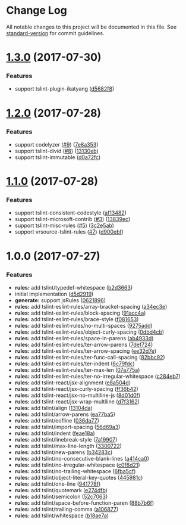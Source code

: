 # Change Log

All notable changes to this project will be documented in this file. See [standard-version](https://github.com/conventional-changelog/standard-version) for commit guidelines.

<a name="1.3.0"></a>
# [1.3.0](https://github.com/ikatyang/tslint-config-prettier-ext/compare/v1.2.0...v1.3.0) (2017-07-30)


### Features

* support tslint-plugin-ikatyang ([d5682f8](https://github.com/ikatyang/tslint-config-prettier-ext/commit/d5682f8))



<a name="1.2.0"></a>
# [1.2.0](https://github.com/ikatyang/tslint-config-prettier-ext/compare/v1.1.0...v1.2.0) (2017-07-28)


### Features

* support codelyzer ([#9](https://github.com/ikatyang/tslint-config-prettier-ext/issues/9)) ([7e8a353](https://github.com/ikatyang/tslint-config-prettier-ext/commit/7e8a353))
* support tslint-divid ([#8](https://github.com/ikatyang/tslint-config-prettier-ext/issues/8)) ([13130eb](https://github.com/ikatyang/tslint-config-prettier-ext/commit/13130eb))
* support tslint-immutable ([d0a72fc](https://github.com/ikatyang/tslint-config-prettier-ext/commit/d0a72fc))



<a name="1.1.0"></a>
# [1.1.0](https://github.com/ikatyang/tslint-config-prettier-ext/compare/v1.0.0...v1.1.0) (2017-07-28)


### Features

* support tslint-consistent-codestyle ([af13482](https://github.com/ikatyang/tslint-config-prettier-ext/commit/af13482))
* support tslint-microsoft-contrib ([#3](https://github.com/ikatyang/tslint-config-prettier-ext/issues/3)) ([13839ec](https://github.com/ikatyang/tslint-config-prettier-ext/commit/13839ec))
* support tslint-misc-rules ([#5](https://github.com/ikatyang/tslint-config-prettier-ext/issues/5)) ([3c2e5ab](https://github.com/ikatyang/tslint-config-prettier-ext/commit/3c2e5ab))
* support vrsource-tslint-rules ([#7](https://github.com/ikatyang/tslint-config-prettier-ext/issues/7)) ([d900ebf](https://github.com/ikatyang/tslint-config-prettier-ext/commit/d900ebf))



<a name="1.0.0"></a>
# 1.0.0 (2017-07-27)


### Features

* **rules:** add tslint/typedef-whitespace ([b2d3663](https://github.com/ikatyang/tslint-config-prettier-ext/commit/b2d3663))
* initial implementation ([d5d2919](https://github.com/ikatyang/tslint-config-prettier-ext/commit/d5d2919))
* **generate:** support jsRules ([0621896](https://github.com/ikatyang/tslint-config-prettier-ext/commit/0621896))
* **rules:** add tslint-eslint-rules/array-bracket-spacing ([a34ec3e](https://github.com/ikatyang/tslint-config-prettier-ext/commit/a34ec3e))
* **rules:** add tslint-eslint-rules/block-spacing ([91acc4a](https://github.com/ikatyang/tslint-config-prettier-ext/commit/91acc4a))
* **rules:** add tslint-eslint-rules/brace-style ([f081653](https://github.com/ikatyang/tslint-config-prettier-ext/commit/f081653))
* **rules:** add tslint-eslint-rules/no-multi-spaces ([9275add](https://github.com/ikatyang/tslint-config-prettier-ext/commit/9275add))
* **rules:** add tslint-eslint-rules/object-curly-spacing ([0dbd4cb](https://github.com/ikatyang/tslint-config-prettier-ext/commit/0dbd4cb))
* **rules:** add tslint-eslint-rules/space-in-parens ([ab4933d](https://github.com/ikatyang/tslint-config-prettier-ext/commit/ab4933d))
* **rules:** add tslint-eslint-rules/ter-arrow-parens ([7def724](https://github.com/ikatyang/tslint-config-prettier-ext/commit/7def724))
* **rules:** add tslint-eslint-rules/ter-arrow-spacing ([ee32d7e](https://github.com/ikatyang/tslint-config-prettier-ext/commit/ee32d7e))
* **rules:** add tslint-eslint-rules/ter-func-call-spacing ([82bbc92](https://github.com/ikatyang/tslint-config-prettier-ext/commit/82bbc92))
* **rules:** add tslint-eslint-rules/ter-indent ([6c79fdc](https://github.com/ikatyang/tslint-config-prettier-ext/commit/6c79fdc))
* **rules:** add tslint-eslint-rules/ter-max-len ([07a775a](https://github.com/ikatyang/tslint-config-prettier-ext/commit/07a775a))
* **rules:** add tslint-eslint-rules/ter-no-irregular-whitespace ([c284eb7](https://github.com/ikatyang/tslint-config-prettier-ext/commit/c284eb7))
* **rules:** add tslint-react/jsx-alignment ([e8a504d](https://github.com/ikatyang/tslint-config-prettier-ext/commit/e8a504d))
* **rules:** add tslint-react/jsx-curly-spacing ([ff36b42](https://github.com/ikatyang/tslint-config-prettier-ext/commit/ff36b42))
* **rules:** add tslint-react/jsx-no-multiline-js ([8d01d0f](https://github.com/ikatyang/tslint-config-prettier-ext/commit/8d01d0f))
* **rules:** add tslint-react/jsx-wrap-multiline ([d7f3162](https://github.com/ikatyang/tslint-config-prettier-ext/commit/d7f3162))
* **rules:** add tslint/align ([13104da](https://github.com/ikatyang/tslint-config-prettier-ext/commit/13104da))
* **rules:** add tslint/arrow-parens ([ea77ba5](https://github.com/ikatyang/tslint-config-prettier-ext/commit/ea77ba5))
* **rules:** add tslint/eofline ([036da77](https://github.com/ikatyang/tslint-config-prettier-ext/commit/036da77))
* **rules:** add tslint/import-spacing ([56d69a3](https://github.com/ikatyang/tslint-config-prettier-ext/commit/56d69a3))
* **rules:** add tslint/indent ([feae18a](https://github.com/ikatyang/tslint-config-prettier-ext/commit/feae18a))
* **rules:** add tslint/linebreak-style ([7a19907](https://github.com/ikatyang/tslint-config-prettier-ext/commit/7a19907))
* **rules:** add tslint/max-line-length ([3300722](https://github.com/ikatyang/tslint-config-prettier-ext/commit/3300722))
* **rules:** add tslint/new-parens ([b34283c](https://github.com/ikatyang/tslint-config-prettier-ext/commit/b34283c))
* **rules:** add tslint/no-consecutive-blank-lines ([a414ca0](https://github.com/ikatyang/tslint-config-prettier-ext/commit/a414ca0))
* **rules:** add tslint/no-irregular-whitespace ([c0f6d21](https://github.com/ikatyang/tslint-config-prettier-ext/commit/c0f6d21))
* **rules:** add tslint/no-trailing-whitespace ([6fba5cf](https://github.com/ikatyang/tslint-config-prettier-ext/commit/6fba5cf))
* **rules:** add tslint/object-literal-key-quotes ([445981c](https://github.com/ikatyang/tslint-config-prettier-ext/commit/445981c))
* **rules:** add tslint/one-line ([941778f](https://github.com/ikatyang/tslint-config-prettier-ext/commit/941778f))
* **rules:** add tslint/quotemark ([e274dfb](https://github.com/ikatyang/tslint-config-prettier-ext/commit/e274dfb))
* **rules:** add tslint/semicolon ([52c7063](https://github.com/ikatyang/tslint-config-prettier-ext/commit/52c7063))
* **rules:** add tslint/space-before-function-paren ([88b7b6f](https://github.com/ikatyang/tslint-config-prettier-ext/commit/88b7b6f))
* **rules:** add tslint/trailing-comma ([a106877](https://github.com/ikatyang/tslint-config-prettier-ext/commit/a106877))
* **rules:** add tslint/whitespace ([b18ae7a](https://github.com/ikatyang/tslint-config-prettier-ext/commit/b18ae7a))
